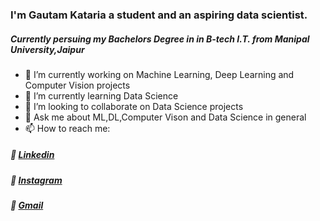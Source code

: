 ### I'm Gautam Kataria a student and an aspiring data scientist.
##### Currently persuing my Bachelors Degree in in B-tech I.T. from Manipal University,Jaipur

- 🔭 I’m currently working on Machine Learning, Deep Learning and Computer Vision projects
- 🌱 I’m currently learning Data Science
- 👯 I’m looking to collaborate on Data Science projects
- 💬 Ask me about ML,DL,Computer Vison and Data Science in general
- 📫 How to reach me: 
##### 💠 [Linkedin](https://www.linkedin.com/in/gautam-kataria-1241b71a0/)
##### 💠 [Instagram](https://www.instagram.com/gautzz_k/?hl=en)
##### 💠 [Gmail](gautzzkataria@gmail.com)
